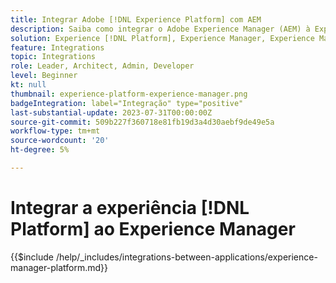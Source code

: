 ```yaml
---
title: Integrar Adobe [!DNL Experience Platform] com AEM
description: Saiba como integrar o Adobe Experience Manager (AEM) à Experience [!DNL Platform].
solution: Experience [!DNL Platform], Experience Manager, Experience Manager Sites
feature: Integrations
topic: Integrations
role: Leader, Architect, Admin, Developer
level: Beginner
kt: null
thumbnail: experience-platform-experience-manager.png
badgeIntegration: label="Integração" type="positive"
last-substantial-update: 2023-07-31T00:00:00Z
source-git-commit: 509b227f360718e81fb19d3a4d30aebf9de49e5a
workflow-type: tm+mt
source-wordcount: '20'
ht-degree: 5%

---
```



# Integrar a experiência [!DNL Platform] ao Experience Manager

{{$include /help/_includes/integrations-between-applications/experience-manager-platform.md}}
